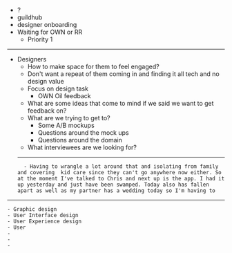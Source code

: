 - ?
- guildhub
- designer onboarding
- Waiting for OWN or RR
	- Priority 1
- ---
- Designers
	- How to make space for them to feel engaged?
	- Don't want a repeat of them coming in and finding it all tech and no design value
	- Focus on design task
		- OWN Oil feedback
	- What are some ideas that come to mind if we said we want to get feedback on?
	- What are we trying to get to?
		- Some A/B mockups
		- Questions around the mock ups
		- Questions around the domain
	- What interviewees are we looking for?
	- ---
		- Having to wrangle a lot around that and isolating from family and covering  kid care since they can't go anywhere now either. So at the moment I've talked to Chris and next up is the app. I had it up yesterday and just have been swamped. Today also has fallen apart as well as my partner has a wedding today so I'm having to
- ---
	- Graphic design
	- User Interface design
	- User Experience design
	- User
	-
	-
	-